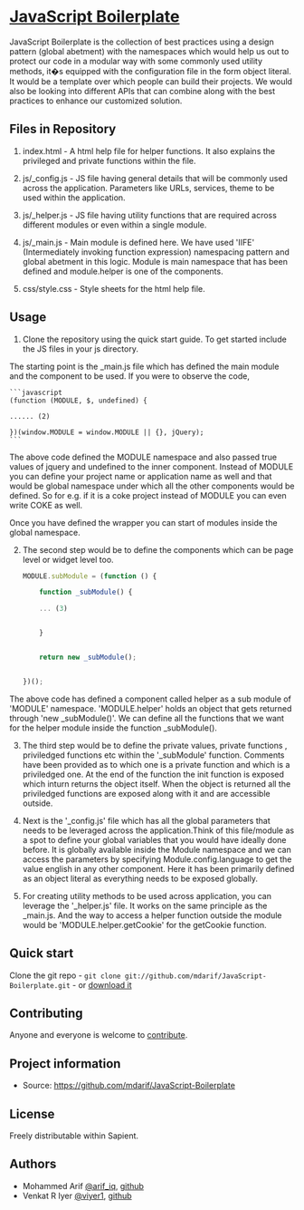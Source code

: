 # [JavaScript Boilerplate](https://github.com/mdarif/JavaScript-Boilerplate)

JavaScript Boilerplate is the collection of best practices using a design pattern (global abetment) with the namespaces which would help us out to protect our code in a modular way with some commonly used utility methods, it�s equipped with the configuration file in the form object literal. It would be a template over which people can build their projects. We would also be looking into different APIs that can combine along with the best practices to enhance our customized solution.


## Files in Repository


1.  index.html - A html help file for helper functions. It also explains the privileged and private functions within the file.

2.  js/_config.js - JS file having general details that will be commonly used across the application. Parameters like URLs, services, theme to be used within the application.

3.  js/_helper.js - JS file having utility functions that are required across different modules or even within a single module.

4.  js/_main.js - Main module is defined here. We have used 'IIFE' (Intermediately invoking function expression) namespacing pattern and global abetment in this logic. Module is main namespace that has been defined and module.helper is one of the components.

5.  css/style.css - Style sheets for the html help file.

## Usage

1.  Clone the repository using the quick start guide. To get started include the JS files in your js directory.

The starting point is the _main.js file which has defined the main module and the component to be used. If you were to observe the code,

	```javascript
    (function (MODULE, $, undefined) {

    ...... (2)

    })(window.MODULE = window.MODULE || {}, jQuery);
    ```

The above code defined the MODULE namespace and also passed true values of jquery and undefined to the inner component.
Instead of MODULE you can define your project name or application name as well and that would be global namespace under which all the other components would be defined. So for e.g. if it is a coke project instead of MODULE you can even write COKE as well. 

Once you have defined the wrapper you can start of modules inside the global namespace.

2.  The second step would be to define the components which can be page level or widget level too.

	```javascript
    MODULE.subModule = (function () {

        function _subModule() {

        ... (3)


        }


        return new _subModule();


    })();
    ```

The above code has defined a component called helper as a sub module of 'MODULE' namespace. 'MODULE.helper' holds an object that gets returned through 'new _subModule()'. We can define all the functions that we want for the helper module inside the function _subModule().


3.  The third step would be to define the private values, private functions , priviledged functions etc within the '_subModule' function. Comments have been provided as to which one is a private function and which is a priviledged one. At the end of the function the init function is exposed which inturn returns the object itself. When the object is returned all the priviledged functions are exposed along with it and are accessible outside.



4.  Next is the '_config.js' file which has all the global parameters that needs to be leveraged across the application.Think of this file/module as a spot to define your global variables that you would have ideally done before. It is globally available inside the Module namespace and we can access the parameters by specifying Module.config.language to get the value english in any other component. Here it has been primarily defined as an object literal as everything needs to be exposed globally.

5.  For creating utility methods to be used across application, you can leverage the '_helper.js' file. It works on the same principle as the _main.js. And the way to access a helper function outside the module would be 'MODULE.helper.getCookie' for the getCookie function.


## Quick start

Clone the git repo - `git clone git://github.com/mdarif/JavaScript-Boilerplate.git` - or [download it](https://github.com/mdarif/JavaScript-Boilerplate/zipball/master)

## Contributing

Anyone and everyone is welcome to [contribute](#).


## Project information

* Source: https://github.com/mdarif/JavaScript-Boilerplate


## License

Freely distributable within Sapient. 


## Authors

* Mohammed Arif [@arif_iq](http://twitter.com/arif_iq), [github](https://github.com/mdarif)
* Venkat R Iyer [@viyer1](http://twitter.com/viyer1), [github](https://github.com/viyer1)
